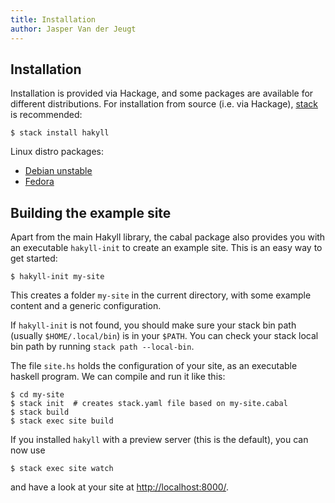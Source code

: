```yaml
---
title: Installation
author: Jasper Van der Jeugt
---
```


Installation
------------

Installation is provided via Hackage, and some packages are available for
different distributions. For installation from source (i.e. via Hackage),
[stack] is recommended:

    $ stack install hakyll

[stack]: http://www.haskellstack.org/

Linux distro packages:

- [Debian unstable](http://packages.debian.org/source/sid/haskell-hakyll)
- [Fedora](https://apps.fedoraproject.org/packages/ghc-hakyll-devel)

Building the example site
-------------------------

Apart from the main Hakyll library, the cabal package also provides you with an
executable `hakyll-init` to create an example site. This is an easy way to get
started:

    $ hakyll-init my-site

This creates a folder `my-site` in the current directory, with some example
content and a generic configuration.

If `hakyll-init` is not found, you should make sure your stack bin path
(usually `$HOME/.local/bin`) is in your `$PATH`. You can check your stack local
bin path by running `stack path --local-bin`.

The file `site.hs` holds the configuration of your site, as an executable
haskell program. We can compile and run it like this:

    $ cd my-site
    $ stack init  # creates stack.yaml file based on my-site.cabal
    $ stack build
    $ stack exec site build

If you installed `hakyll` with a preview server (this is the default), you can
now use

    $ stack exec site watch

and have a look at your site at
[http://localhost:8000/](http://localhost:8000/).
